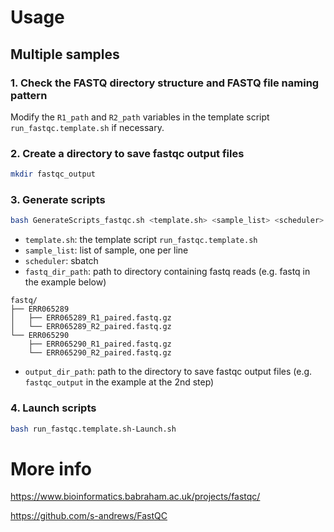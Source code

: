 # Usage
## Multiple samples
### 1. Check the FASTQ directory structure and FASTQ file naming pattern 
Modify the `R1_path` and `R2_path` variables in the template script `run_fastqc.template.sh` if necessary.

### 2. Create a directory to save fastqc output files 
```bash
mkdir fastqc_output
```
### 3. Generate scripts
```bash
bash GenerateScripts_fastqc.sh <template.sh> <sample_list> <scheduler> <fastq_dir_path> <output_dir_path>
```
* `template.sh`: the template script `run_fastqc.template.sh`
* `sample_list`: list of sample, one per line
* `scheduler`: sbatch
* `fastq_dir_path`: path to directory containing fastq reads (e.g. fastq in the example below)
```
fastq/
├── ERR065289
│   ├── ERR065289_R1_paired.fastq.gz
│   └── ERR065289_R2_paired.fastq.gz
└── ERR065290
    ├── ERR065290_R1_paired.fastq.gz
    └── ERR065290_R2_paired.fastq.gz
```
* `output_dir_path`: path to the directory to save fastqc output files (e.g. `fastqc_output` in the example at the 2nd step)

### 4. Launch scripts
```bash
bash run_fastqc.template.sh-Launch.sh
```

# More info
https://www.bioinformatics.babraham.ac.uk/projects/fastqc/

https://github.com/s-andrews/FastQC